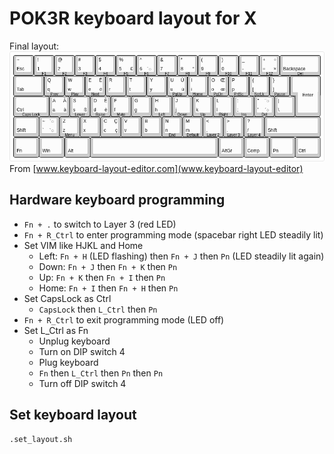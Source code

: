 # POK3R keyboard layout for X

Final layout:
![](pok3r-us-fr-layout.png)
From [www.keyboard-layout-editor.com](www.keyboard-layout-editor)

## Hardware keyboard programming
* `Fn + .` to switch to Layer 3 (red LED)
* `Fn + R_Ctrl` to enter programming mode (spacebar right LED steadily lit)
* Set VIM like HJKL and Home
  * Left: `Fn + H` (LED flashing) then `Fn + J` then `Pn` (LED steadily lit again)
  * Down: `Fn + J` then `Fn + K` then `Pn` 
  * Up: `Fn + K` then `Fn + I` then `Pn` 
  * Home: `Fn + I` then `Fn + H` then `Pn`
* Set CapsLock as Ctrl
  * `CapsLock` then `L_Ctrl` then `Pn`
* `Fn + R_Ctrl` to exit programming mode (LED off)
* Set L_Ctrl as Fn
  * Unplug keyboard
  * Turn on DIP switch 4
  * Plug keyboard
  * `Fn` then `L_Ctrl` then `Pn` then `Pn`
  * Turn off DIP switch 4

## Set keyboard layout
```sh
.set_layout.sh
```
